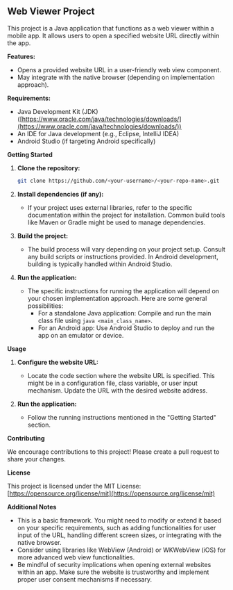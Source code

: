 ## Web Viewer Project

This project is a Java application that functions as a web viewer within a mobile app. It allows users to open a specified website URL directly within the app.

**Features:**

* Opens a provided website URL in a user-friendly web view component.
* May integrate with the native browser (depending on implementation approach).

**Requirements:**

* Java Development Kit (JDK) ([https://www.oracle.com/java/technologies/downloads/](https://www.oracle.com/java/technologies/downloads/))
* An IDE for Java development (e.g., Eclipse, IntelliJ IDEA)
* Android Studio (if targeting Android specifically)

**Getting Started**

1. **Clone the repository:**

   ```bash
   git clone https://github.com/<your-username>/<your-repo-name>.git
   ```

2. **Install dependencies (if any):**

   - If your project uses external libraries, refer to the specific documentation within the project for installation. Common build tools like Maven or Gradle might be used to manage dependencies.

3. **Build the project:**

   - The build process will vary depending on your project setup. Consult any build scripts or instructions provided. In Android development, building is typically handled within Android Studio.

4. **Run the application:**

   - The specific instructions for running the application will depend on your chosen implementation approach. Here are some general possibilities:
     - For a standalone Java application: Compile and run the main class file using `java <main_class_name>`.
     - For an Android app: Use Android Studio to deploy and run the app on an emulator or device.

**Usage**

1. **Configure the website URL:**

   - Locate the code section where the website URL is specified. This might be in a configuration file, class variable, or user input mechanism. Update the URL with the desired website address.

2. **Run the application:**

   - Follow the running instructions mentioned in the "Getting Started" section.

**Contributing**

We encourage contributions to this project! Please create a pull request to share your changes.

**License**

This project is licensed under the MIT License: [https://opensource.org/license/mit](https://opensource.org/license/mit)

**Additional Notes**

* This is a basic framework. You might need to modify or extend it based on your specific requirements, such as adding functionalities for user input of the URL, handling different screen sizes, or integrating with the native browser.
* Consider using libraries like WebView (Android) or WKWebView (iOS) for more advanced web view functionalities.
* Be mindful of security implications when opening external websites within an app. Make sure the website is trustworthy and implement proper user consent mechanisms if necessary.
